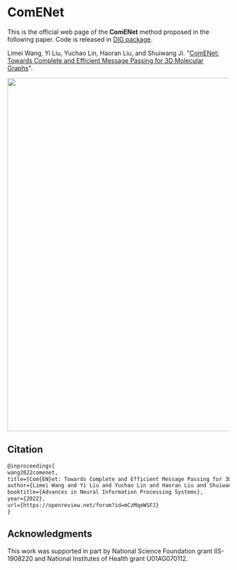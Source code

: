 # ComENet

This is the official web page of the **ComENet** method proposed in the following paper. Code is released in [DIG package](https://github.com/divelab/DIG/tree/dig-stable/dig/threedgraph/method/comenet).

Limei Wang, Yi Liu, Yuchao Lin, Haoran Liu, and Shuiwang Ji. "[ComENet: Towards Complete and Efficient Message Passing for 3D Molecular Graphs](https://openreview.net/forum?id=mCzMqeWSFJ)".

<p align="center">
<img src="https://github.com/divelab/AIRS/blob/main/OpenMol/ComENet/assets/comenet.png" width="800" class="center" alt=""/>
    <br/>
</p>

## Citation
```latex
@inproceedings{
wang2022comenet,
title={Com{EN}et: Towards Complete and Efficient Message Passing for 3D Molecular Graphs},
author={Limei Wang and Yi Liu and Yuchao Lin and Haoran Liu and Shuiwang Ji},
booktitle={Advances in Neural Information Processing Systems},
year={2022},
url={https://openreview.net/forum?id=mCzMqeWSFJ}
}
```

## Acknowledgments
This work was supported in part by National Science Foundation grant IIS-1908220 and National Institutes of Health grant U01AG070112.
